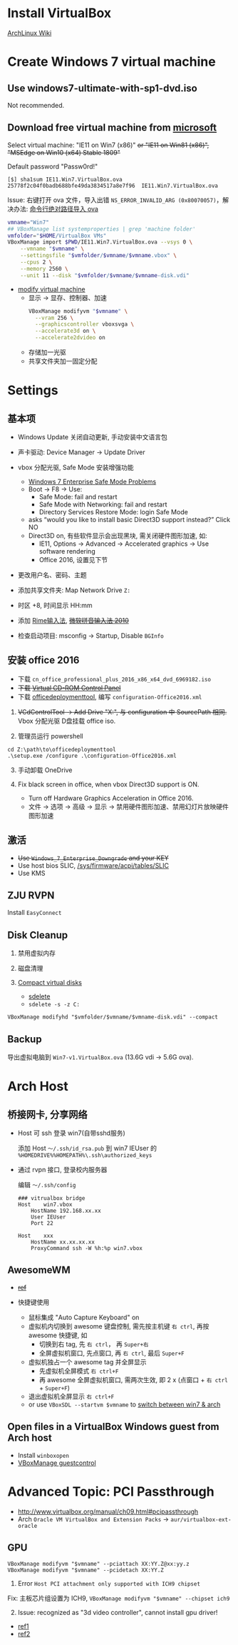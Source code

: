 # Install VirtualBox

[ArchLinux Wiki](https://wiki.archlinux.org/index.php/VirtualBox#Installation_steps_for_Arch_Linux_hosts)

# Create Windows 7 virtual machine

## Use windows7-ultimate-with-sp1-dvd.iso

Not recommended.

## Download free virtual machine from [microsoft](https://developer.microsoft.com/en-us/microsoft-edge/tools/vms/)

Select virtual machine: "IE11 on Win7 (x86)" ~~or "IE11 on Win81 (x86)", "MSEdge on Win10 (x64) Stable 1809"~~

Default password "Passw0rd!"

```
[$] sha1sum IE11.Win7.VirtualBox.ova
25778f2c04f0badb688bfe49da3834517a8e7f96  IE11.Win7.VirtualBox.ova
```

Issue: 右键打开 ova 文件，导入出错 `NS_ERROR_INVALID_ARG (0x80070057)`，解决办法:
[命令行绝对路径导入 ova](https://www.cnblogs.com/cocowool/archive/2009/09/23/1572852.html)

```bash
vmname="Win7"
## VBoxManage list systemproperties | grep 'machine folder'
vmfolder="$HOME/VirtualBox VMs"
VBoxManage import $PWD/IE11.Win7.VirtualBox.ova --vsys 0 \
    --vmname "$vmname" \
    --settingsfile "$vmfolder/$vmname/$vmname.vbox" \
    --cpus 2 \
    --memory 2560 \
    --unit 11 --disk "$vmfolder/$vmname/$vmname-disk.vdi"
```

* [modify virtual machine](https://docs.oracle.com/cd/E97728_01/E97727/html/vboxmanage-modifyvm.html)
    - 显示 -> 显存、控制器、加速
      ```bash
      VBoxManage modifyvm "$vmname" \
        --vram 256 \
        --graphicscontroller vboxsvga \
        --accelerate3d on \
        --accelerate2dvideo on
      ```
    - 存储加一光驱
    - 共享文件夹加一固定分配 


# Settings

## 基本项

* Windows Update 关闭自动更新, 手动安装中文语言包

* 声卡驱动: Device Manager -> Update Driver

* vbox 分配光驱, Safe Mode 安装增强功能
    - [Windows 7 Enterprise Safe Mode Problems](https://social.technet.microsoft.com/Forums/windows/en-US/ef0e41cb-955b-4a29-9318-2c56a198d746/windows-7-enterprise-safe-mode-problems?forum=w7itproperf)
    - Boot -> F8 -> Use:
        + Safe Mode: fail and restart
        + Safe Mode with Networking: fail and restart
        + Directory Services Restore Mode: login Safe Mode
    - asks “would you like to install basic Direct3D support instead?” Click NO
    - Direct3D on, 有些软件显示会出现黑块, 需关闭硬件图形加速, 如:
        + IE11, Options -> Advanced -> Accelerated graphics -> Use software rendering
        + Office 2016, 设置见下节

* 更改用户名、密码、主题

* 添加共享文件夹: Map Network Drive `Z:`

* 时区 +8, 时间显示 HH:mm

* 添加 [Rime输入法](https://rime.im), ~~[微软拼音输入法 2010](https://www.microsoft.com/zh-cn/download/details.aspx?id=28969)~~

* 检查启动项目: msconfig -> Startup, Disable `BGInfo`

## 安装 office 2016

* 下载 `cn_office_professional_plus_2016_x86_x64_dvd_6969182.iso`
* ~~下载 [Virtual CD-ROM Control Panel](https://www.microsoft.com/en-us/download/details.aspx?id=38780)~~
* 下载 [officedeploymenttool](https://docs.microsoft.com/zh-cn/deployoffice/overview-of-the-office-2016-deployment-tool), 编写 `configuration-Office2016.xml`

1. ~~VCdControlTool -> Add Drive "X:", 与 configuration 中 SourcePath 相同.~~
   Vbox 分配光驱 D盘挂载 office iso.

2. 管理员运行 powershell

```
cd Z:\path\to\officedeploymenttool
.\setup.exe /configure .\configuration-Office2016.xml
```

3. 手动卸载 OneDrive

4. Fix black screen in office, when vbox Direct3D support is ON.
    - Turn off Hardware Graphics Acceleration in Office 2016.
    - 文件 -> 选项 -> 高级 -> 显示 -> 禁用硬件图形加速、禁用幻灯片放映硬件图形加速

## 激活

* ~~Use `Windows_7_Enterprise_Downgrade` and your KEY~~
* Use host bios SLIC, [/sys/firmware/acpi/tables/SLIC](https://www.virtualbox.org/ticket/9231)
* Use KMS

## ZJU RVPN

Install `EasyConnect`


## Disk Cleanup

1. 禁用虚拟内存

2. 磁盘清理

3. [Compact virtual disks](https://wiki.archlinux.org/index.php/VirtualBox#Compact_virtual_disks)
   * [sdelete](https://docs.microsoft.com/zh-cn/sysinternals/downloads/sdelete)
   * `sdelete -s -z C:`

```
VBoxManage modifyhd "$vmfolder/$vmname/$vmname-disk.vdi" --compact
```

## Backup

导出虚拟电脑到 `Win7-v1.VirtualBox.ova` (13.6G vdi -> 5.6G ova).


# Arch Host

## 桥接网卡, 分享网络

* Host 可 ssh 登录 win7(自带sshd服务)

  添加 Host `～/.ssh/id_rsa.pub` 到 win7 IEUser 的 `%HOMEDRIVE%%HOMEPATH%\.ssh\authorized_keys`

* 通过 rvpn 接口, 登录校内服务器

  编辑 `～/.ssh/config`
  ```
  ### vitrualbox bridge
  Host    win7.vbox
      HostName 192.168.xx.xx
      User IEUser
      Port 22
  
  Host    xxx
      HostName xx.xx.xx.xx
      ProxyCommand ssh -W %h:%p win7.vbox
  ```

## AwesomeWM

* ~~[ref](http://kissmyarch.blogspot.com/2012/01/hiding-menu-and-statusbar-of-virtualbox.html)~~

* 快捷键使用
    - 鼠标集成 "Auto Capture Keyboard" on
    - 虚拟机内切换到 awesome 键盘控制, 需先按主机键 `右 ctrl`, 再按 awesome 快捷键, 如
        + 切换到右 tag, 先 `右 ctrl`， 再 `Super+右`
        + 全屏虚拟机窗口, 先点窗口, 再 `右 ctrl`, 最后 `Super+F`
    - 虚拟机独占一个 awesome tag 并全屏显示
        + 先虚拟机全屏模式 `右 ctrl+F`
        + 再 awesome 全屏虚拟机窗口, 需两次生效, 即 2 x (点窗口 + `右 ctrl` + `Super+F`)
    - 退出虚拟机全屏显示 `右 ctrl+F`
    - or use `VBoxSDL --startvm $vmname` to [switch between win7 & arch](https://bbs.archlinux.org/viewtopic.php?id=165822)

## Open files in a VirtualBox Windows guest from Arch host

* Install `winboxopen`
* [VBoxManage guestcontrol](https://www.virtualbox.org/manual/ch08.html#vboxmanage-guestcontrol)

# Advanced Topic: PCI Passthrough

* http://www.virtualbox.org/manual/ch09.html#pcipassthrough
* Arch `Oracle VM VirtualBox and Extension Packs` -> `aur/virtualbox-ext-oracle`

## GPU

```
VBoxManage modifyvm "$vmname" --pciattach XX:YY.Z@xx:yy.z
VBoxManage modifyvm "$vmname" --pcidetach XX:YY.Z
```

1. Error `Host PCI attachment only supported with ICH9 chipset`

Fix: 主板芯片组设置为 ICH9, `VBoxManage modifyvm "$vmname" --chipset ich9`

2. Issue: recognized as "3d video controller", cannot install gpu driver!

* [ref1](https://www.reddit.com/r/linuxquestions/comments/5k3q7s/qemu_gpu_passthrough_not_recognized_by_windows/)
* [ref2](https://wiki.archlinux.org/index.php/PCI_passthrough_via_OVMF#%22Error_43:_Driver_failed_to_load%22_on_Nvidia_GPUs_passed_to_Windows_VMs)
